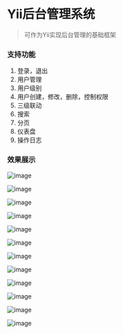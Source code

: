 # Yii后台管理系统

> 可作为Yii实现后台管理的基础框架

### 支持功能

1. 登录，退出
2. 用户管理
3. 用户级别
4. 用户创建，修改，删除，控制权限
5. 三级联动
6. 搜索
7. 分页
8. 仪表盘
9. 操作日志


### 效果展示


![image](/home/picture/001.png)

![image](/home/picture/002.png)

![image](/home/picture/003.png)

![image](/home/picture/004.png)

![image](/home/picture/005.png)

![image](/home/picture/006.png)

![image](/home/picture/007.png)

![image](/home/picture/008.png)

![image](/home/picture/009.png)

![image](/home/picture/010.png)

![image](/home/picture/011.png)

![image](/home/picture/012.png)